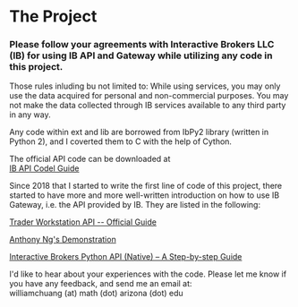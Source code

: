 # The Project <br /> 
### Please follow your agreements with Interactive Brokers LLC (IB) for using IB API and Gateway while utilizing any code in this project.

Those rules inluding bu not limited to: While using services, you may only use the data acquired for personal and non-commercial purposes. You may not make the data collected through IB services available to any third party in any way. 

Any code within ext and lib are borrowed from IbPy2 library (written in Python 2), and I coverted them to C with the help of Cython.

The official API code can be downloaded at<br /> 
[IB API Codel Guide](https://interactivebrokers.github.io) 

Since 2018 that I started to write the first line of code of this project, there started to have more and more well-written introduction on how to use IB Gateway, i.e. the API provided by IB. They are listed in the following:<br /> 

[Trader Workstation API -- Official Guide](https://algotrading101.com/learn/interactive-brokers-python-api-native-guide/)<br /> 

[Anthony Ng's Demonstration](https://github.com/anthonyng2/ib)<br />

[Interactive Brokers Python API (Native) – A Step-by-step Guide](https://algotrading101.com/learn/interactive-brokers-python-api-native-guide/)<br /> 

I'd like to hear about your experiences with the code. Please let me know if you have any feedback, and send me an email at: <br />
williamchuang (at) math (dot) arizona (dot) edu
